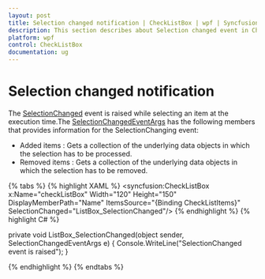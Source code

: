 ```yaml
---
layout: post
title: Selection changed notification | CheckListBox | wpf | Syncfusion
description: This section describes about Selection changed event in CheckListBox control.
platform: wpf
control: CheckListBox
documentation: ug
---
```


# Selection changed notification

The [SelectionChanged](https://help.syncfusion.com/cr/wpf/Syncfusion.Tools.Wpf~Syncfusion.Windows.Tools.Controls.CheckListBox~SelectionChanged_EV.html) event is raised while selecting an item at the execution time.The [SelectionChangedEventArgs](https://docs.microsoft.com/en-us/dotnet/api/system.windows.controls.selectionchangedeventargs?redirectedfrom=MSDN&view=netframework-4.8) has the following members that provides information for the SelectionChanging event:

* Added items : Gets a collection of the underlying data objects in which the selection has to be processed.
* Removed items : Gets a collection of the underlying data objects in which the selection has to be removed.

{% tabs %}
{% highlight XAML %}
<syncfusion:CheckListBox x:Name="checkListBox" Width="120" Height="150" DisplayMemberPath="Name" ItemsSource="{Binding CheckListItems}" SelectionChanged="ListBox_SelectionChanged"/>
{% endhighlight %}
{% highlight C# %}

private void ListBox_SelectionChanged(object sender, SelectionChangedEventArgs e)
{
    Console.WriteLine("SelectionChanged event is raised");
}

{% endhighlight %}
{% endtabs %}